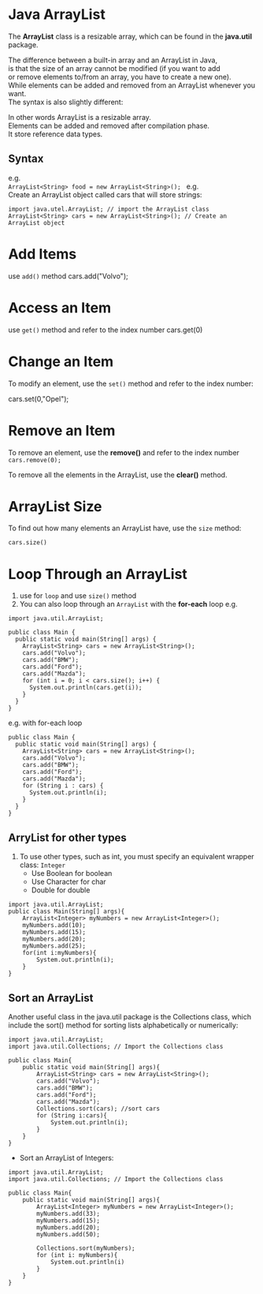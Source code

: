 # Java ArrayList

The **ArrayList** class is a resizable array, which can be found in the **java.util** package.  

The difference between a built-in array and an ArrayList in Java,   
is that the size of an array cannot be modified (if you want to add   
or remove elements to/from an array, you have to create a new one).   
While elements can be added and removed from an ArrayList whenever you want.   
The syntax is also slightly different:

In other words ArrayList is a resizable array.  
Elements can be added and removed after compilation phase.  
It store reference data types.

## Syntax
e.g.   
`ArrayList<String> food = new ArrayList<String>(); `
e.g.  
Create an ArrayList object called cars that will store strings: 

```
import java.utel.ArrayList; // import the ArrayList class
ArrayList<String> cars = new ArrayList<String>(); // Create an ArrayList object
```
# Add Items
use `add()` method
cars.add("Volvo");

# Access an Item
use `get()` method and refer to the index number
cars.get(0)

# Change an Item
To modify an element, use the `set()` method and refer to the index number:

cars.set(0,"Opel");

# Remove an Item
To remove an element, use the **remove()** and refer to the index number  
`cars.remove(0);`

To remove all the elements in the ArrayList, use the **clear()** method.

# ArrayList Size
To find out how many elements an ArrayList have, use the `size` method:

`cars.size()`

# Loop Through an ArrayList
1. use for `loop` and use `size()` method
2. You can also loop through an `ArrayList` with the **for-each** loop
e.g.
```
import java.util.ArrayList;

public class Main { 
  public static void main(String[] args) { 
    ArrayList<String> cars = new ArrayList<String>();
    cars.add("Volvo");
    cars.add("BMW");
    cars.add("Ford");
    cars.add("Mazda");
    for (int i = 0; i < cars.size(); i++) {
      System.out.println(cars.get(i));
    }
  } 
}
```

e.g. with for-each loop
```
public class Main {
  public static void main(String[] args) {
    ArrayList<String> cars = new ArrayList<String>();
    cars.add("Volvo");
    cars.add("BMW");
    cars.add("Ford");
    cars.add("Mazda");
    for (String i : cars) {
      System.out.println(i);
    }
  }
}
```

## ArryList for other types
1. To use other types, such as int, you must specify an equivalent wrapper class: `Integer`
    * Use Boolean for boolean
    * Use Character for char
    * Double for double

```
import java.util.ArrayList;
public class Main(String[] args){
    ArrayList<Integer> myNumbers = new ArrayList<Integer>();
    myNumbers.add(10);
    myNumbers.add(15);
    myNumbers.add(20);
    myNumbers.add(25);
    for(int i:myNumbers){
        System.out.println(i);
    }
}
```

## Sort an ArrayList
Another useful class in the java.util package is the Collections class, which   include the sort() method for sorting lists alphabetically or numerically:  
```
import java.util.ArrayList;
import java.util.Collections; // Import the Collections class

public class Main{
    public static void main(String[] args){
        ArrayList<String> cars = new ArrayList<String>();
        cars.add("Volvo");
        cars.add("BMW");
        cars.add("Ford");
        cars.add("Mazda");
        Collections.sort(cars); //sort cars
        for (String i:cars){
            System.out.println(i);
        }
    }
}
```

* Sort an ArrayList of Integers:
```
import java.util.ArrayList;
import java.util.Collections; // Import the Collections class

public class Main{
    public static void main(String[] args){
        ArrayList<Integer> myNumbers = new ArrayList<Integer>();
        myNumbers.add(33);
        myNumbers.add(15);
        myNumbers.add(20);
        myNumbers.add(50);

        Collections.sort(myNumbers);
        for (int i: myNumbers){
            System.out.println(i)
        }
    }
}
```